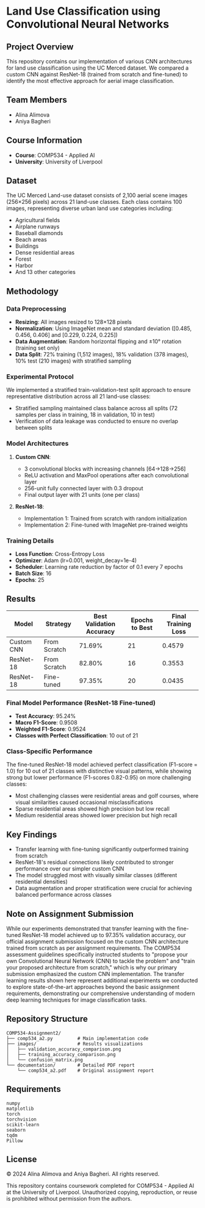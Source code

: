 # Land Use Classification using Convolutional Neural Networks

## Project Overview
This repository contains our implementation of various CNN architectures for land use classification using the UC Merced dataset. We compared a custom CNN against ResNet-18 (trained from scratch and fine-tuned) to identify the most effective approach for aerial image classification.

## Team Members
- Alina Alimova
- Aniya Bagheri

## Course Information
- **Course**: COMP534 - Applied AI
- **University**: University of Liverpool

## Dataset
The UC Merced Land-use dataset consists of 2,100 aerial scene images (256×256 pixels) across 21 land-use classes. Each class contains 100 images, representing diverse urban land use categories including:
- Agricultural fields
- Airplane runways
- Baseball diamonds
- Beach areas
- Buildings
- Dense residential areas
- Forest
- Harbor
- And 13 other categories

## Methodology

### Data Preprocessing
- **Resizing**: All images resized to 128×128 pixels
- **Normalization**: Using ImageNet mean and standard deviation ([0.485, 0.456, 0.406] and [0.229, 0.224, 0.225])
- **Data Augmentation**: Random horizontal flipping and ±10° rotation (training set only)
- **Data Split**: 72% training (1,512 images), 18% validation (378 images), 10% test (210 images) with stratified sampling

### Experimental Protocol
We implemented a stratified train-validation-test split approach to ensure representative distribution across all 21 land-use classes:
- Stratified sampling maintained class balance across all splits (72 samples per class in training, 18 in validation, 10 in test)
- Verification of data leakage was conducted to ensure no overlap between splits

### Model Architectures

1. **Custom CNN**:
   - 3 convolutional blocks with increasing channels [64→128→256]
   - ReLU activation and MaxPool operations after each convolutional layer
   - 256-unit fully connected layer with 0.3 dropout
   - Final output layer with 21 units (one per class)

2. **ResNet-18**:
   - Implementation 1: Trained from scratch with random initialization
   - Implementation 2: Fine-tuned with ImageNet pre-trained weights

### Training Details
- **Loss Function**: Cross-Entropy Loss
- **Optimizer**: Adam (lr=0.001, weight_decay=1e-4)
- **Scheduler**: Learning rate reduction by factor of 0.1 every 7 epochs
- **Batch Size**: 16
- **Epochs**: 25

## Results

| Model | Strategy | Best Validation Accuracy | Epochs to Best | Final Training Loss |
|-------|----------|--------------------------|----------------|---------------------|
| Custom CNN | From Scratch | 71.69% | 21 | 0.4579 |
| ResNet-18 | From Scratch | 82.80% | 16 | 0.3553 |
| ResNet-18 | Fine-tuned | 97.35% | 20 | 0.0435 |

### Final Model Performance (ResNet-18 Fine-tuned)
- **Test Accuracy**: 95.24%
- **Macro F1-Score**: 0.9508
- **Weighted F1-Score**: 0.9524
- **Classes with Perfect Classification**: 10 out of 21

### Class-Specific Performance
The fine-tuned ResNet-18 model achieved perfect classification (F1-score = 1.0) for 10 out of 21 classes with distinctive visual patterns, while showing strong but lower performance (F1-scores 0.82-0.95) on more challenging classes:

- Most challenging classes were residential areas and golf courses, where visual similarities caused occasional misclassifications
- Sparse residential areas showed high precision but low recall
- Medium residential areas showed lower precision but high recall

## Key Findings
- Transfer learning with fine-tuning significantly outperformed training from scratch
- ResNet-18's residual connections likely contributed to stronger performance over our simpler custom CNN
- The model struggled most with visually similar classes (different residential densities)
- Data augmentation and proper stratification were crucial for achieving balanced performance across classes

## Note on Assignment Submission

While our experiments demonstrated that transfer learning with the fine-tuned ResNet-18 model achieved up to 97.35% validation accuracy, our official assignment submission focused on the custom CNN architecture trained from scratch as per assignment requirements. The COMP534 assessment guidelines specifically instructed students to "propose your own Convolutional Neural Network (CNN) to tackle the problem" and "train your proposed architecture from scratch," which is why our primary submission emphasized the custom CNN implementation. The transfer learning results shown here represent additional experiments we conducted to explore state-of-the-art approaches beyond the basic assignment requirements, demonstrating our comprehensive understanding of modern deep learning techniques for image classification tasks.

## Repository Structure
```
COMP534-Assignment2/
├── comp534_a2.py         # Main implementation code
├── images/               # Results visualizations
│   ├── validation_accuracy_comparison.png
│   ├── training_accuracy_comparison.png
│   └── confusion_matrix.png
└── documentation/        # Detailed PDF report
    └── comp534_a2.pdf    # Original assignment report
```

## Requirements
```
numpy
matplotlib
torch
torchvision
scikit-learn
seaborn
tqdm
Pillow
```

## License
© 2024 Alina Alimova and Aniya Bagheri. All rights reserved.

This repository contains coursework completed for COMP534 - Applied AI at the University of Liverpool.
Unauthorized copying, reproduction, or reuse is prohibited without permission from the authors.
